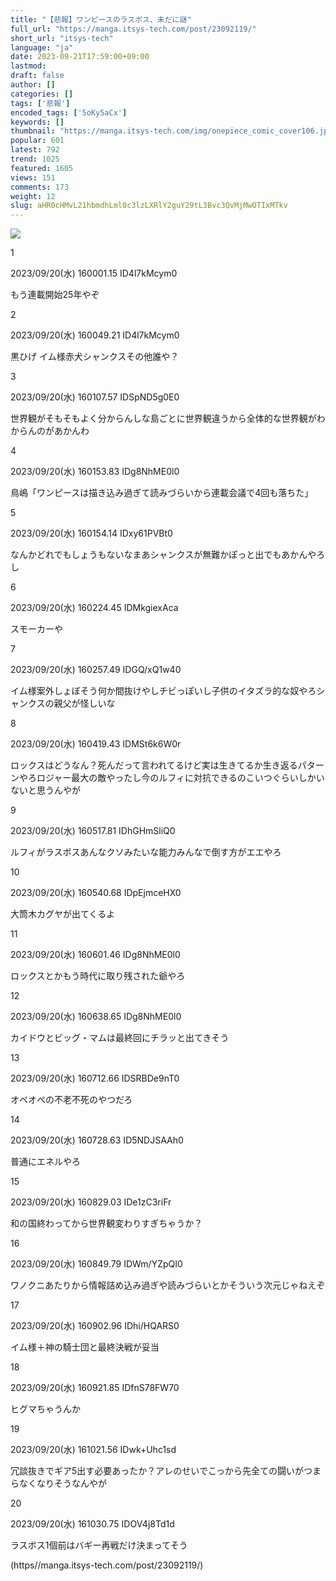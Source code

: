 ```yaml
---
title: "【悲報】ワンピースのラスボス、未だに謎"
full_url: "https://manga.itsys-tech.com/post/23092119/"
short_url: "itsys-tech"
language: "ja"
date: 2023-09-21T17:59:00+09:00
lastmod: 
draft: false
author: []
categories: []
tags: ['悲報']
encoded_tags: ['5oKy5aCx']
keywords: []
thumbnail: "https://manga.itsys-tech.com/img/onepiece_comic_cover106.jpg"
popular: 601
latest: 792
trend: 1025
featured: 1605
views: 151
comments: 173
weight: 12
slug: aHR0cHMvL21hbmdhLml0c3lzLXRlY2guY29tL3Bvc3QvMjMwOTIxMTkv
---
```


![](https://manga.itsys-tech.com/img/onepiece_comic_cover106.jpg)

<div><p class='t_h'>1 <p>2023/09/20(水) 160001.15 ID4l7kMcym0</p></p><p class='t_b'>もう連載開始25年やぞ</p><p class='t_h'>2 <p>2023/09/20(水) 160049.21 ID4l7kMcym0</p></p><p class='t_b'>黒ひげ イム様赤犬シャンクスその他誰や？</p><p class='t_h'>3 <p>2023/09/20(水) 160107.57 IDSpND5g0E0</p></p><p class='t_b'>世界観がそもそもよく分からんしな島ごとに世界観違うから全体的な世界観がわからんのがあかんわ</p><p class='t_h'>4 <p>2023/09/20(水) 160153.83 IDg8NhME0l0</p></p><p class='t_b'>鳥嶋「ワンピースは描き込み過ぎて読みづらいから連載会議で4回も落ちた」</p><p class='t_h'>5 <p>2023/09/20(水) 160154.14 IDxy61PVBt0</p></p><p class='t_b'>なんかどれでもしょうもないなまあシャンクスが無難かぽっと出でもあかんやろし</p><p class='t_h'>6 <p>2023/09/20(水) 160224.45 IDMkgiexAca</p></p><p class='t_b'>スモーカーや</p><p class='t_h'>7 <p>2023/09/20(水) 160257.49 IDGQ/xQ1w40</p></p><p class='t_b'>イム様案外しょぼそう何か間抜けやしチビっぽいし子供のイタズラ的な奴やろシャンクスの親父が怪しいな</p><p class='t_h'>8 <p>2023/09/20(水) 160419.43 IDMSt6k6W0r</p></p><p class='t_b'>ロックスはどうなん？死んだって言われてるけど実は生きてるか生き返るパターンやろロジャー最大の敵やったし今のルフィに対抗できるのこいつぐらいしかいないと思うんやが</p><p class='t_h'>9 <p>2023/09/20(水) 160517.81 IDhGHmSliQ0</p></p><p class='t_b'>ルフィがラスボスあんなクソみたいな能力みんなで倒す方がエエやろ</p><p class='t_h'>10 <p>2023/09/20(水) 160540.68 IDpEjmceHX0</p></p><p class='t_b'>大筒木カグヤが出てくるよ</p><p class='t_h'>11 <p>2023/09/20(水) 160601.46 IDg8NhME0l0</p></p><p class='t_b'>ロックスとかもう時代に取り残された爺やろ</p><p class='t_h'>12 <p>2023/09/20(水) 160638.65 IDg8NhME0l0</p></p><p class='t_b'>カイドウとビッグ・マムは最終回にチラッと出てきそう</p><p class='t_h'>13 <p>2023/09/20(水) 160712.66 IDSRBDe9nT0</p></p><p class='t_b'>オペオペの不老不死のやつだろ</p><p class='t_h'>14 <p>2023/09/20(水) 160728.63 ID5NDJSAAh0</p></p><p class='t_b'>普通にエネルやろ</p><p class='t_h'>15 <p>2023/09/20(水) 160829.03 IDe1zC3riFr</p></p><p class='t_b'>和の国終わってから世界観変わりすぎちゃうか？</p><p class='t_h'>16 <p>2023/09/20(水) 160849.79 IDWm/YZpQI0</p></p><p class='t_b'>ワノクニあたりから情報詰め込み過ぎや読みづらいとかそういう次元じゃねえぞ</p><p class='t_h'>17 <p>2023/09/20(水) 160902.96 IDhi/HQARS0</p></p><p class='t_b'>イム様＋神の騎士団と最終決戦が妥当</p><p class='t_h'>18 <p>2023/09/20(水) 160921.85 IDfnS78FW70</p></p><p class='t_b'>ヒグマちゃうんか</p><p class='t_h'>19 <p>2023/09/20(水) 161021.56 IDwk+Uhc1sd</p></p><p class='t_b'>冗談抜きでギア5出す必要あったか？アレのせいでこっから先全ての闘いがつまらなくなりそうなんやが</p><p class='t_h'>20 <p>2023/09/20(水) 161030.75 IDOV4j8Td1d</p></p><p class='t_b'>ラスボス1個前はバギー再戦だけ決まってそう</p></div>

(https//manga.itsys-tech.com/post/23092119/)
